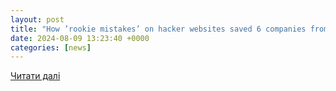 ```yaml
---
layout: post
title: "How ’rookie mistakes’ on hacker websites saved 6 companies from paying ransoms - Times of India"
date: 2024-08-09 13:23:40 +0000
categories: [news]
---
```


[Читати далі](https://timesofindia.indiatimes.com/technology/tech-news/how-rookie-mistakes-on-hacker-websites-saved-6-companies-from-paying-ransoms/articleshow/112397264.cms)
